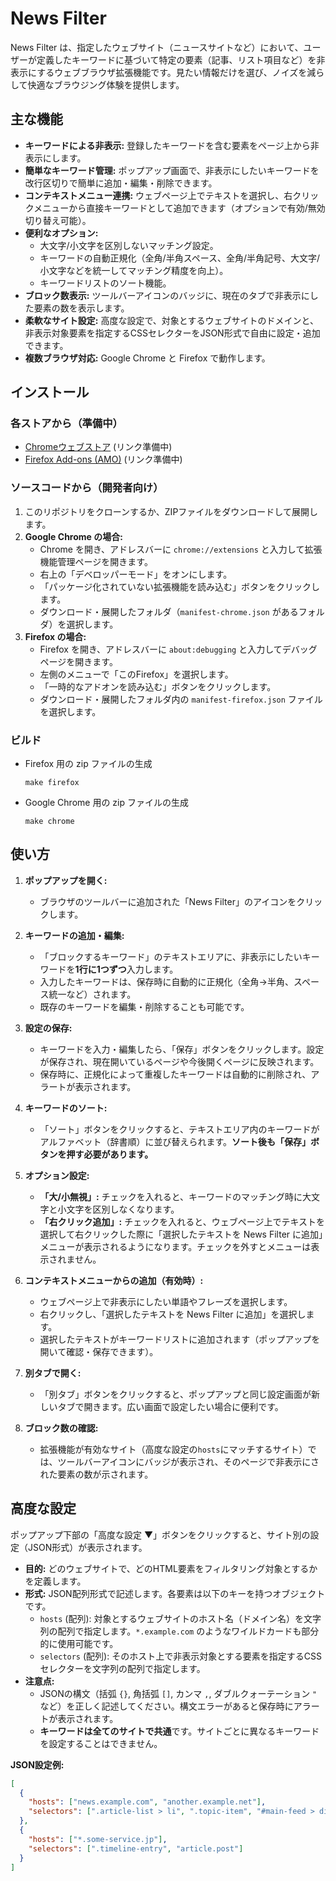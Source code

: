 # News Filter

News Filter は、指定したウェブサイト（ニュースサイトなど）において、ユーザーが定義したキーワードに基づいて特定の要素（記事、リスト項目など）を非表示にするウェブブラウザ拡張機能です。見たい情報だけを選び、ノイズを減らして快適なブラウジング体験を提供します。

## 主な機能

*   **キーワードによる非表示:** 登録したキーワードを含む要素をページ上から非表示にします。
*   **簡単なキーワード管理:** ポップアップ画面で、非表示にしたいキーワードを改行区切りで簡単に追加・編集・削除できます。
*   **コンテキストメニュー連携:** ウェブページ上でテキストを選択し、右クリックメニューから直接キーワードとして追加できます（オプションで有効/無効切り替え可能）。
*   **便利なオプション:**
    *   大文字/小文字を区別しないマッチング設定。
    *   キーワードの自動正規化（全角/半角スペース、全角/半角記号、大文字/小文字などを統一してマッチング精度を向上）。
    *   キーワードリストのソート機能。
*   **ブロック数表示:** ツールバーアイコンのバッジに、現在のタブで非表示にした要素の数を表示します。
*   **柔軟なサイト設定:** 高度な設定で、対象とするウェブサイトのドメインと、非表示対象要素を指定するCSSセレクターをJSON形式で自由に設定・追加できます。
*   **複数ブラウザ対応:** Google Chrome と Firefox で動作します。

## インストール

### 各ストアから（準備中）

*   [Chromeウェブストア]() (リンク準備中)
*   [Firefox Add-ons (AMO)]() (リンク準備中)

### ソースコードから（開発者向け）

1.  このリポジトリをクローンするか、ZIPファイルをダウンロードして展開します。
2.  **Google Chrome の場合:**
    *   Chrome を開き、アドレスバーに `chrome://extensions` と入力して拡張機能管理ページを開きます。
    *   右上の「デベロッパーモード」をオンにします。
    *   「パッケージ化されていない拡張機能を読み込む」ボタンをクリックします。
    *   ダウンロード・展開したフォルダ（`manifest-chrome.json` があるフォルダ）を選択します。
3.  **Firefox の場合:**
    *   Firefox を開き、アドレスバーに `about:debugging` と入力してデバッグページを開きます。
    *   左側のメニューで「このFirefox」を選択します。
    *   「一時的なアドオンを読み込む」ボタンをクリックします。
    *   ダウンロード・展開したフォルダ内の `manifest-firefox.json` ファイルを選択します。

### ビルド

* Firefox 用の zip ファイルの生成
  ```
  make firefox
  ```

* Google Chrome 用の zip ファイルの生成
  ```
  make chrome
  ```


## 使い方

1.  **ポップアップを開く:**
    *   ブラウザのツールバーに追加された「News Filter」のアイコンをクリックします。

2.  **キーワードの追加・編集:**
    *   「ブロックするキーワード」のテキストエリアに、非表示にしたいキーワードを**1行に1つずつ**入力します。
    *   入力したキーワードは、保存時に自動的に正規化（全角→半角、スペース統一など）されます。
    *   既存のキーワードを編集・削除することも可能です。

3.  **設定の保存:**
    *   キーワードを入力・編集したら、「保存」ボタンをクリックします。設定が保存され、現在開いているページや今後開くページに反映されます。
    *   保存時に、正規化によって重複したキーワードは自動的に削除され、アラートが表示されます。

4.  **キーワードのソート:**
    *   「ソート」ボタンをクリックすると、テキストエリア内のキーワードがアルファベット（辞書順）に並び替えられます。**ソート後も「保存」ボタンを押す必要があります。**

5.  **オプション設定:**
    *   **「大/小無視」:** チェックを入れると、キーワードのマッチング時に大文字と小文字を区別しなくなります。
    *   **「右クリック追加」:** チェックを入れると、ウェブページ上でテキストを選択して右クリックした際に「選択したテキストを News Filter に追加」メニューが表示されるようになります。チェックを外すとメニューは表示されません。

6.  **コンテキストメニューからの追加（有効時）:**
    *   ウェブページ上で非表示にしたい単語やフレーズを選択します。
    *   右クリックし、「選択したテキストを News Filter に追加」を選択します。
    *   選択したテキストがキーワードリストに追加されます（ポップアップを開いて確認・保存できます）。

7.  **別タブで開く:**
    *   「別タブ」ボタンをクリックすると、ポップアップと同じ設定画面が新しいタブで開きます。広い画面で設定したい場合に便利です。

8.  **ブロック数の確認:**
    *   拡張機能が有効なサイト（高度な設定の`hosts`にマッチするサイト）では、ツールバーアイコンにバッジが表示され、そのページで非表示にされた要素の数が示されます。

## 高度な設定

ポップアップ下部の「高度な設定 ▼」ボタンをクリックすると、サイト別の設定（JSON形式）が表示されます。

*   **目的:** どのウェブサイトで、どのHTML要素をフィルタリング対象とするかを定義します。
*   **形式:** JSON配列形式で記述します。各要素は以下のキーを持つオブジェクトです。
    *   `hosts` (配列): 対象とするウェブサイトのホスト名（ドメイン名）を文字列の配列で指定します。`*.example.com` のようなワイルドカードも部分的に使用可能です。
    *   `selectors` (配列): そのホスト上で非表示対象とする要素を指定するCSSセレクターを文字列の配列で指定します。
*   **注意点:**
    *   JSONの構文（括弧 `{}`, 角括弧 `[]`, カンマ `,`, ダブルクォーテーション `"` など）を正しく記述してください。構文エラーがあると保存時にアラートが表示されます。
    *   **キーワードは全てのサイトで共通**です。サイトごとに異なるキーワードを設定することはできません。

**JSON設定例:**

```json
[
  {
    "hosts": ["news.example.com", "another.example.net"],
    "selectors": [".article-list > li", ".topic-item", "#main-feed > div"]
  },
  {
    "hosts": ["*.some-service.jp"],
    "selectors": [".timeline-entry", "article.post"]
  }
]

```

